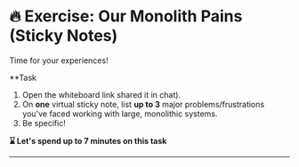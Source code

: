 # 🔥 Exercise: Our Monolith Pains (Sticky Notes)

Time for your experiences!

**Task

1.  Open the whiteboard link shared it in chat).
2.  On **one** virtual sticky note, list **up to 3** major problems/frustrations you've faced working with large, monolithic systems.
3.  Be specific!

**⌛ Let's spend up to 7 minutes on this task**

---